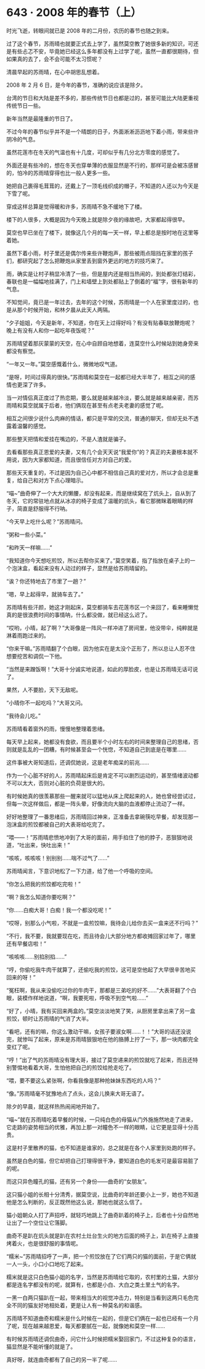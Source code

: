 # 643 · 2008 年的春节（上）

时光飞逝，转眼间就已是 2008 年的二月份，农历的春节也随之到来。

过了这个春节，苏雨晴也就要正式去上学了，虽然莫空教了她很多新的知识，可还是有些忐忑不安，毕竟她已经这么多年都没有上过学了呢，虽然一直都很期待，但如果真的去了，会不会可能不太习惯呢？

清晨早起的苏雨晴，在心中胡思乱想着。

2008 年 2 月 6 日，是今年的春节，准确的说应该是除夕。

台湾的节日和大陆是差不多的，那些传统节日也都是过的，甚至可能比大陆更重视传统节日一些。

新年当然是最隆重的节日了。

不过今年的春节似乎并不是一个晴朗的日子，外面淅淅沥沥地下着小雨，带来些许阴冷的气息。

虽然花莲市在冬天的气温也有十几度，可却似乎有几分北方零度的感觉了。

外面还是有些冷的，想在冬天也穿单薄的衣服显然是不行的，那样可是会被冻感冒的，怕冷的苏雨晴穿得也比一般人更多一些。

她把自己裹得毛茸茸的，还戴上了一顶毛线织成的帽子，不知道的人还以为今天是下雪了呢。

穿成这样总算是觉得暖和许多，苏雨晴不急不缓地下了楼。

楼下的人很多，大概是因为今天晚上就是除夕夜的缘故吧，大家都起得很早。

莫空也早已坐在了楼下，就像这几个月的每一天一样，早上都总是按时地在这里等着她。

虽然下着小雨，村子里还是偶尔传来些许鞭炮声，那些被雨点阻挡在家里的孩子们，都研究起了怎么把鞭炮从家里丢到窗外更远的地方的技巧来了。

雨，确实是让村子稍显冷清了一些，但是屋内还是相当热闹的，到处都张灯结彩，春联也是一幅幅地挂满了，门上和墙壁上到处都贴上了倒着的“福”字，很有新年的气息。

不知觉间，竟已是一年过去，去年的这个时候，苏雨晴是一个人在家里度过的，也是从那个时候开始，和林夕晨从此天人两隔。

“夕子姐姐，今天是新年，不知道，你在天上过得好吗？有没有贴春联放鞭炮呢？晚上有没有人和你一起吃年夜饭呢？”

苏雨晴望着那灰蒙蒙的天空，在心中自顾自地想着，连莫空什么时候站到她身旁来都没有察觉。

“一年又一年。”莫空感慨着什么，微微地叹气道。

“是呀，时间过得真的很快。”苏雨晴和莫空在一起都已经大半年了，相互之间的感情也更深了许多。

当一对情侣真正度过了热恋期，要么就是越来越冷淡，要么就是越来越亲密，而苏雨晴和莫空就属于后者，他们俩现在甚至有点老夫老妻的感觉了呢。

相互之间很少说什么肉麻的情话，都只是平常的交流，普通的聊天，但却无处不透露着温馨的感觉。

那些整天把情和爱挂在嘴边的，不是人渣就是骗子。

去看看那些真正恩爱的夫妻，又有几个会天天说“我爱你”的？真正的夫妻根本就不用说，因为大家都知道，而且很信任对方对自己的爱。

那些天天重复的，不过是因为自己心中都不相信自己真的爱对方，所以才会总是重复，给自己和对方下点心理暗示。

“喵~”曲奇伸了一个大大的懒腰，却没有起来，而是继续窝在了炕头上，自从到了冬天，它的常驻地点就从冰凉的椅子变成了温暖的炕头，看它那微眯着眼睛的样子，简直是舒服得不行呐。

“今天早上吃什么呢？”苏雨晴问。

“粥和一些小菜。”

“和昨天一样嘛……”

“我知道你今天想吃煎饺，所以去帮你买来了。”莫空笑着，指了指放在桌子上的一个泡沫盒，看起来没有人动过的样子，显然是给苏雨晴留的。

“诶？你还特地去了市里了一趟？”

“嗯，早上起得早，就骑车去了。”

苏雨晴有些汗颜，她这才刚起床，莫空都骑车去花莲市区一个来回了，看来睡懒觉真的是很浪费时间的事情呐，什么都没做，就已经这么迟了。

“哎哟，小晴，起了啊？”大哥像是一阵风一样冲进了房间里，他没带伞，纯粹就是淋着雨跑过来的。

“你来干嘛。”苏雨晴翻了个白眼，因为他实在是太没个正形了，所以总让人忍不住想要挖苦和调侃一下他。

“当然是来蹭饭啊！”大哥十分诚实地说道，如此的厚脸皮，也是让苏雨晴无话可说了。

果然，人不要脸，天下无敌呢。

“小晴你不一起吃吗？”大哥又问。

“我待会儿吃。”

苏雨晴看着窗外的雨，慢慢地整理着思绪。

每天早上起来，她都没有食欲，而且要半个小时左右的时间来整理自己的思绪，否则就是乱乱的一团糟，有时候甚至会一个恍惚，不知道自己到底是在哪里……

这件事被大哥知道后，还调侃她说，这是老年痴呆的前兆……

作为一个心脏不好的人，苏雨晴起床后是肯定不可以剧烈运动的，甚至情绪波动都不可以太大，否则对心脏的负荷是很大的。

有时候她真的很羡慕那些一醒来就可以猛地从床上爬起来的人，她也曾经尝试过，但每一次这样做后，都是一阵头晕，好像流向大脑的血液都停止流动了一样。

好好地整理了一番思绪后，苏雨晴回过神来，正准备去拿碗筷吃早餐，却发现那一泡沫盒的煎饺都被自己的大表哥给吃完了。

“喂——！”苏雨晴悲愤地冲到了大哥的面前，用手掐住了他的脖子，恶狠狠地说道，“吐出来，快吐出来！”

“咳咳，咳咳咳！别别别……喘不过气了……”

苏雨晴闻言，下意识地松了一下力道，给了他一个呼吸的空间。

“你怎么把我的煎饺都吃完啦！”

“啊？我怎么知道你要吃啊？”

“你……白痴大哥！白痴！我一个都没吃呢！”

“哎呀，别那么小气啦，不就是一盒煎饺嘛，我待会儿给你去买一盒来还不行吗？”

“不行，我不要，我就要现在吃，而且待会儿大部分地方都收摊回家过年了，哪里还有早餐店啦！”

“咳咳咳……别掐别掐……”

“哼，你偷吃我牛肉干就算了，还偷吃我的煎饺，这可是空他起了大早很辛苦地买回来的呀！”

“冤枉啊，我从来没偷吃过你的牛肉干，那都是三弟吃的好不……”大表哥翻了个白眼，装模作样地说道，“啊，我要死啦，呼吸不到空气啦……”

“好了，小晴，我有买回来两盒的。”莫空淡淡地笑了笑，从厨房里拿出来了另一盒煎饺，顿时让苏雨晴的气消了大半。

“看吧，还有的嘛，你这么激动干嘛，女孩子要淑女啊……！！”大哥的话还没说完，就惨叫了起来，原来是苏雨晴狠狠地在他的胳膊上拧了一下，那一块肉都完全变红了呢。

“哼！”出了气的苏雨晴没有理大哥，接过了莫空递来的煎饺就吃了起来，而且还特别警惕地看着大哥，生怕他把自己的煎饺给抢走吃了。

“喂，要不要这么紧张啊，你看我像是那种抢妹妹东西吃的人吗？”

“像。”苏雨晴毫不犹豫地点了点头，这会儿换来大哥无语了。

除夕的早晨，就这样热热闹闹地开始了。

“喵~”就在苏雨晴吃着早餐的时候，一只纯白色的母猫从门外施施然地走了进来，它走路的姿势相当的优雅，再加上那一对瞳色不一样的眼睛，让它更是显得十分高贵。

这是村子里散养的猫，也不知道是谁家的，总之就是在各个人家里到处跑的样子。

虽然是白色的猫，但它却把自己打理得很干净，要知道白色的毛发可是最容易脏了的呢。

而这只异色瞳孔的猫，还有另一个身份——曲奇的“女朋友”。

这只猫小姐的长相十分清秀，据莫空说，比曲奇的年龄还要小上一岁，她也不知道他是怎么判断的，反正既然他这么说，那她也就这么信了。

猫小姐朝众人打了声招呼，就轻巧地跳上了曲奇趴着的椅子上，后者也十分自然地让出了一个空位让它落脚。

曲奇不是趴在炕头就是趴在农村土灶台生火的地方后面的椅子上，趴在椅子上直接烤着火，也是很舒服的事情呢。

“糯米~”苏雨晴招呼了一声，把一个煎饺放在了它们两只的猫的面前，于是它俩就一人一头，小口小口地吃了起来。

糯米就是这只白色猫小姐的名字，当然是苏雨晴给它取的，农村里的土猫，大部分都是连名字都没有的呢，就算有，也都是小白、大白之类土里土气的名字。

一黑一白两只猫趴在一起，带来相当大的视觉冲击力，特别是当看到这两只毛色完全不同的猫友好地相处着，更是让人有一种莫名的和谐感。

苏雨晴不知道曲奇和糯米是什么时候在一起的，但是它们俩在一起也已经有一个月了呢，现在越来越恩爱，每天都要腻在一起，就像她和莫空一样……

有时候苏雨晴还调侃曲奇，问它什么时候把糯米娶回家门，不过这种复杂的语言，猫显然是不能听懂的就是了。

真好呀，就连曲奇都有了自己的另一半了呢……
